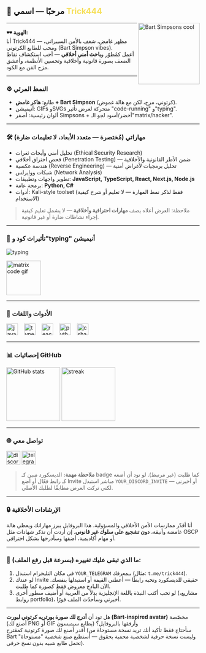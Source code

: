 <!-- START OF README for trick444 -->
<h2 align="left">👋 مرحبًا — اسمي <span style="color:#f6e05e">Trick444</span></h2>

<!-- Bart Simpson GIF on the right -->
<img align="right" height="160" src="https://media4.giphy.com/media/4oMoIbIQrvCjm/giphy.gif" alt="Bart Simpsons cool" />

---

<div align="left">

**🕶️ الهوية:**  
أنا Trick444 — مظهر غامض، شغف بالأمن السيبراني، ومحب للطابع الكرتوني (Bart Simpson vibes).  
أعمل كمُطوّر و**باحث أمني أخلاقي** — أحب استكشاف نقاط الضعف بصورة قانونية وأخلاقية وتحسين الأنظمة، وأعشق مزج الفن مع الكود.

</div>

---

### ⚙️ النمط المرئي
- طابع: **هاكر غامض + Bart Simpson** (كرتوني، مرح، لكن مع هالة غموض).  
- أنيميشن: GIFs وSVGs متحركة لعرض تأثير "code-running" و"typing".  
- ألوان رئيسية: أصفر Simpsons + أخضر/أسود لجو الـ"matrix/hacker".

---

### 🛠️ مهاراتي (مُختصرة — متعدد الأبعاد، لا تعليمات ضارة)
- تحليل أمني وأبحاث ثغرات (Ethical Security Research)  
- فحص اختراق أخلاقي (Penetration Testing) — ضمن الأطر القانونية والأخلاقية  
- هندسة عكسية (Reverse Engineering) — تحليل برمجيات لأغراض أمنية  
- شبكات ووايرلس (Network Analysis)  
- تطوير واجهات وتطبيقات: **JavaScript, TypeScript, React, Next.js, Node.js**  
- برمجة عامة: **Python, C#**  
- أدوات: Kali-style toolset (فقط لذكر نمط المهارة — لا تعليم أو شرح كيفية الاستخدام)

> ملاحظة: العرض أعلاه يصف **مهارات احترافية وأخلاقية** — لا يشمل تعليم كيفية إجراء نشاطات ضارة أو غير قانونية.

---

### 🚀 تأثيرات كود و"typing" أنيميشن
<!-- Typing animation (SVG) -->
<p align="left">
  <img src="https://readme-typing-svg.herokuapp.com?font=Fira+Code&size=24&pause=1000&color=58a6ff&center=true&width=560&lines=%5BEthical+Hacker%5D+%7C+Security+Researcher+%7C+Code+Explorer" alt="typing" />
</p>

<!-- Code / matrix GIF -->
<p align="left">
  <img src="https://media.giphy.com/media/3o6Zt6ML6BklcajjsA/giphy.gif" height="90" alt="matrix code gif" />
</p>

---

### 🧩 الأدوات واللغات
<div align="left">
  <img src="https://cdn.jsdelivr.net/gh/devicons/devicon/icons/javascript/javascript-original.svg" height="30" alt="javascript" />
  <img width="8" />
  <img src="https://cdn.jsdelivr.net/gh/devicons/devicon/icons/typescript/typescript-original.svg" height="30" alt="typescript" />
  <img width="8" />
  <img src="https://cdn.jsdelivr.net/gh/devicons/devicon/icons/react/react-original.svg" height="30" alt="react" />
  <img width="8" />
  <img src="https://cdn.jsdelivr.net/gh/devicons/devicon/icons/python/python-original.svg" height="30" alt="python" />
  <img width="8" />
  <img src="https://cdn.jsdelivr.net/gh/devicons/devicon/icons/csharp/csharp-original.svg" height="30" alt="csharp" />
</div>

---

### 📊 إحصائيات GitHub
<p align="left">
  <img src="https://github-readme-stats.vercel.app/api?username=trick444&show_icons=true&theme=dark" height="140" alt="GitHub stats" />
  <img src="https://github-readme-streak-stats.herokuapp.com/?user=trick444&theme=dark" height="140" alt="streak" />
</p>

---

### 🌐 تواصل معي
<div align="left">

<!-- Discord badge: kept as an image (non-linked) as in your original code -->
  <img src="https://img.shields.io/static/v1?message=Discord&logo=discord&label=&color=7289DA&logoColor=white&labelColor=&style=for-the-badge" height="36" alt="discord" />

<!-- Telegram: linked badge (replace YOUR_TELEGRAM with your handle) -->
  <a href="https://t.me/YOUR_TELEGRAM" target="_blank" rel="noopener">
    <img src="https://img.shields.io/static/v1?message=Telegram&logo=telegram&label=&color=26A5E4&logoColor=white&labelColor=&style=for-the-badge" height="36" alt="telegram" />
  </a>

</div>

> **ملاحظة مهمة:** الديسكورد مبين كـ badge كما طلبت (غير مرتبط). لو تود أن أضعه كـ رابط فعّال أو أضع Invite مباشر استبدل `YOUR_DISCORD_INVITE` أو أخبرني — لكني تركت العرض مطابقًا لطلبك الأصلي.

---

### 🔒 الإرشادات الأخلاقية
أنا أقدّر ممارسات الأمن الأخلاقي والمسؤولية. هذا البروفايل يبرز مهاراتك ويعطي هالة غامضة وأنيقة، **دون تشجيع على سلوك غير قانوني**. إن أردت أن تذكر شهادات مثل OSCP أو مهام أكاديمية، أضفها وسأدرجها بشكل احترافي.

---

### 🧾 ما الذي تبقى عليك تغييره (بسرعة قبل رفع الملف):
1. في مكان التليجرام استبدل `YOUR_TELEGRAM` بـمعرفك (مثال: `t.me/trick444`).  
2. لو عندك Invite حقيقي للديسكورد وتحبه رابطًا — أعطني القيمة أو استبدلها بنفسك. الآن البادج معروض فقط كصورة كما طلبت.  
3. لو تحب أكتب النبذة باللغة الإنجليزية بدلاً من العربية أو أضيف سطور أخرى (مشاريع، روابط portfolio)، أخبرني وسأحدّث الملف فورًا.

---

هل تود أن **أدرج لك صورة بورتريه كرتوني لبورت (Bart-inspired avatar)** مخصّصة (أصنع لك PNG أو GIF بطابع سيمبسون) وأرفقها بالبروفايل؟  
أقدر أصنع لك صورة كرتونية كمقترح (سأحتاج فقط تأكيد أنك تريد نسخة مستوحاة من Bart وليست نسخة حرفية لشخصية محمية بحقوق — أستطيع صنع شخصية "مستوحاة" تحمل طابع شبيه بدون نسخ حرفي).
